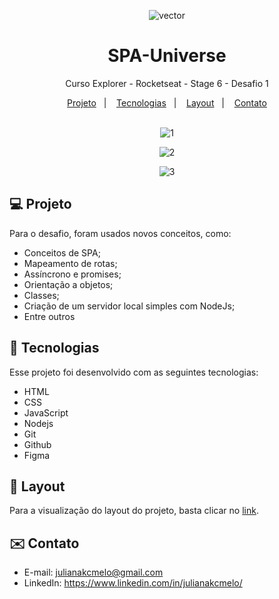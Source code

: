 <div align="center">

![vector](https://user-images.githubusercontent.com/54086293/233876691-bc5f27d4-d225-4643-8ebb-21de71ba2d29.svg)

# SPA-Universe
Curso Explorer - Rocketseat - Stage 6 - Desafio 1

</div>

<p align="center">
  <a href="#-projeto">Projeto</a>&nbsp;&nbsp;&nbsp;|&nbsp;&nbsp;&nbsp;
  <a href="#-tecnologias">Tecnologias</a>&nbsp;&nbsp;&nbsp;|&nbsp;&nbsp;&nbsp;
  <a href="#-layout">Layout</a>&nbsp;&nbsp;&nbsp;|&nbsp;&nbsp;&nbsp;
  <a href="#-contato">Contato</a><br><br>
</p>

<div align="center">

![1](https://user-images.githubusercontent.com/54086293/231629076-dc782665-33d8-4857-9c7f-bfd4367f3d01.jpg)

![2](https://user-images.githubusercontent.com/54086293/231629101-e5e79399-c7ca-46db-92f1-95b9b7d552b3.jpg)

![3](https://user-images.githubusercontent.com/54086293/231629120-a8eafe37-ba2d-40c0-bd93-0251b53e8627.jpg)

</div>

<div id="-projeto">

## :computer: Projeto

Para o desafio, foram usados novos conceitos, como:
- Conceitos de SPA;
- Mapeamento de rotas;
- Assíncrono e promises;
- Orientação a objetos;
- Classes;
- Criação de um servidor local simples com NodeJs;
- Entre outros

</div>

<div id="-tecnologias">
  
## :rocket: Tecnologias

Esse projeto foi desenvolvido com as seguintes tecnologias:

- HTML  
- CSS
- JavaScript
- Nodejs
- Git
- Github
- Figma

</div>

<div id="-layout">

## :memo: Layout

Para a visualização do layout do projeto, basta clicar no [link](https://www.figma.com/file/7pr0Ult19ZwN0NpOhxNt8G/%5BDesafios-Explorer%5D-SPA-Universe-(Copy)?node-id=35-78&t=LdPJxEh6yLvFJK8I-0).

</div>

<div id="-contato">

## :envelope: Contato

- E-mail: julianakcmelo@gmail.com
- LinkedIn: https://www.linkedin.com/in/julianakcmelo/

</div>
